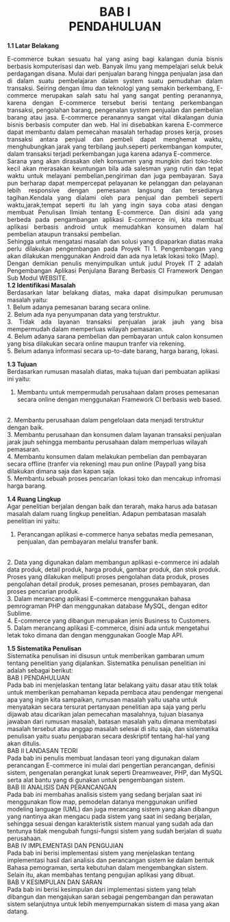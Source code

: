 <h1 align="center"> BAB I <br>PENDAHULUAN</h1>
<strong>1.1	Latar Belakang</strong><br>
<p align="justify">
E-commerce bukan sesuatu hal yang asing bagi kalangan dunia bisnis berbasis komputerisasi dan web. Banyak ilmu yang mempelajari seluk beluk perdagangan disana. Mulai dari penjualan barang hingga penjualan jasa dan di dalam suatu pembelajaran dalam system suatu pemudahan dalam transaksi. Seiring dengan ilmu dan teknologi yang semakin berkembang, E-commerce merupakan salah satu hal yang sangat penting peranannya, karena dengan E-commerce tersebut berisi tentang perkembangan transaksi, pengolahan barang, pengenalan system penjualan dan pembelian barang atau jasa. E-commerce peranannya sangat vital dikalangan dunia bisnis berbasis computer dan web. Hal ini disebabkan karena E-commerce dapat membantu dalam pemecahan masalah terhadap proses kerja, proses transaksi antara penjual dan pembeli dapat menghemat waktu, menghubungkan jarak yang terbilang jauh.seperti perkembangan komputer, dalam transaksi terjadi perkembangan juga karena adanya E-commerce.
<br>
Sarana yang akan dirasakan oleh konsumen yang mungkin dari toko-toko kecil akan merasakan keuntungan bila ada salesman yang rutin dan tepat waktu untuk melayani pembelian,pengiriman dan juga pembayaran. Saya pun berharap dapat mempercepat pelayanan ke pelanggan dan pelayanan lebih responsive dengan pemesanan langsung dan tersedianya tagihan.Kendala yang dialami oleh para penjual dan pembeli seperti waktu,jarak,tempat seperti itu lah yang ingin saya coba atasi dengan membuat Penulisan Ilmiah tentang E-commerce. Dan disini ada yang berbeda pada pengambangan aplikasi E-commerce ini, kita membuat aplikasi berbasis android untuk memudahkan konsumen dalam hal pembelian ataupun transaksi pembelian.
<br>
Sehingga untuk mengatasi masalah dan solusi yang dipaparkan diatas maka perlu dilakukan pengembangan pada Proyek TI 1. Pengembangan yang akan dilakukan menggunakan Android dan ada nya letak lokasi toko (Map).
<br> 
Dengan demikian penulis menyimpulkan untuk judul Proyek IT 2 adalah Pengembangan Aplikasi Penjulana Barang Berbasis CI Framework Dengan Sub Modul WEBSITE.
<br>
<strong>1.2	Identifikasi Masalah</strong><br>
Berdasarkan latar belakang diatas, maka dapat disimpulkan perumusan masalah yaitu:<br>
1.	Belum adanya pemesanan barang secara online.<br>
2.	Belum ada nya penyumpanan data yang terstruktur.<br>
3.	Tidak ada layanan transaksi  penjualan jarak jauh yang bisa mempermudah dalam memperluas wilayah pemasaran.<br>
4.	Belum adanya sarana pembelian dan pembayaran untuk calon konsumen yang bisa dilakukan secara online maupun tranfer via rekening.<br>
5.	Belum adanya informasi secara up-to-date barang, harga barang, lokasi.<br>

<strong>1.3	Tujuan</strong><br>
Berdasarkan rumusan masalah diatas, maka tujuan dari pembuatan aplikasi ini yaitu:
<br>
1.	Membantu untuk mempermudah perusahaan dalam proses pemesanan secara online dengan menggunakan Framework CI berbasis web based.
<br>
2.	Membantu perusahaan dalam pengelolaan data menjadi terstruktur dengan baik.
<br>
3.	Membantu perusahaan dan konsumen dalam layanan transaksi penjualan jarak jauh sehingga membantu perusahaan dalam memperluas wilayah pemasaran.
<br>
4.	Membantu konsumen dalam melakukan pembelian dan pembayaran secara offline (tranfer via rekening) mau pun online (Paypal) yang bisa dilakukan dimana saja dan kapan saja.
<br>
5.	Membantu sebuah proses pencarian lokasi toko dan mencakup infromasi harga barang.
<br>

<strong>1.4	Ruang Lingkup</strong><br>
Agar penelitian berjalan dengan baik dan terarah, maka harus ada batasan masalah dalam ruang lingkup penelitian. Adapun pembatasan masalah penelitian ini yaitu:
<br>
1.	Perancangan aplikasi e-commerce hanya sebatas media pemesanan, penjualan, dan pembayaran melalui transfer bank.
<br>
2.	Data yang digunakan dalam membangun aplikasi e-commerce ini adalah data produk, detail produk, harga produk, gambar produk, dan stok produk. Proses yang dilakukan meliputi proses pengolahan data produk, proses pengolahan detail produk, proses pemesanan, proses pembayaran, dan proses pencarian produk.
<br>
3.	Dalam merancang aplikasi E-commerce menggunakan bahasa pemrograman PHP dan menggunakan database MySQL, dengan editor Sublime.
<br>
4.	E-commerce yang dibangun merupakan jenis Business to Customers.
<br>
5.	Dalam merancang aplikasi E-commerce, disini ada untuk mengetahui letak toko dimana dan dengan menggunakan Google Map API.
<br>

<strong>1.5	Sistematika Penulisan</strong><br>
Sistematika penulisan ini disusun untuk memberikan gambaran umum tentang penelitian yang dijalankan. Sistematika penulisan penelitian ini adalah sebagai berikut:
<br>
BAB I PENDAHULUAN<br>
Pada bab ini menjelaskan tentang latar belakang yaitu dasar atau titik tolak untuk memberikan pemahaman kepada pembaca atau pendengar mengenai apa yang ingin kita sampaikan, rumusan masalah yaitu usaha untuk menyatakan secara tersurat pertanyaan penelitian apa saja yang perlu dijawab atau dicarikan jalan pemecahan masalahnya, tujuan biasanya jawaban dari rumusan masalah, batasan masalah yaitu dimana membatasi masalah tersebut atau anggap masalah selesai di situ saja, dan sistematika penulisan yaitu suatu penjabaran secara deskriptif tentang hal-hal yang akan ditulis.
<br>
BAB II LANDASAN TEORI<br>
Pada bab ini penulis membuat landasan teori yang digunakan dalam perancangan E-commerce ini mulai dari pengertian perancangan, definisi sistem, pengenalan perangkat lunak seperti Dreamweaver, PHP, dan MySQL serta alat bantu yang di gunakan untuk pengembangan sistem.
<br>
BAB III ANALISIS DAN PERANCANGAN<br>
Pada bab ini membahas analisis sistem yang sedang berjalan saat ini menggunakan flow map, pemodelan datanya menggunakan unified modeling language (UML) dan juga merancang sistem yang akan dibangun yang nantinya akan mengacu pada sistem yang saat ini sedang berjalan, sehingga sesuai dengan karakteristik sistem manual yang sudah ada dan tentunya tidak mengubah fungsi-fungsi sistem yang sudah berjalan di suatu perusahaan.
<br>
BAB IV IMPLEMENTASI DAN PENGUJIAN<br>
Pada bab ini berisi implementasi sistem yang menjelaskan tentang implementasi hasil dari analisis dan perancangan sistem ke dalam bentuk Bahasa pemograman, serta kebutuhan dalam mengembangkan sistem. Selain itu, akan membahas tentang pengujian aplikasi yang dibuat.
<br>
BAB V KESIMPULAN DAN SARAN<br>
Pada bab ini berisi kesimpulan dari implementasi sistem yang telah dibangun dan mengajukan saran sebagai pengembangan dan perawatan sistem selanjutnya untuk lebih menyempurnakan sistem di masa yang akan datang.
<br> 
</p>